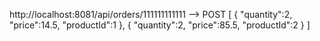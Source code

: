 http://localhost:8081/api/orders/111111111111 --> POST
[
{
"quantity":2,
"price":14.5,
"productId":1
},
{
"quantity":2,
"price":85.5,
"productId":2
}
]
